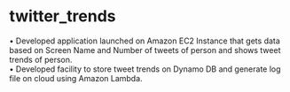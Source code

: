 # twitter_trends
• Developed application launched on Amazon EC2 Instance that gets data based on Screen Name and Number of tweets of person and shows tweet trends of person.          
• Developed facility to store tweet trends on Dynamo DB and generate log file on cloud using Amazon Lambda.


